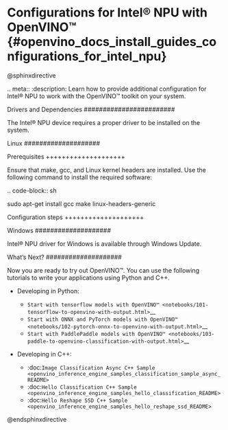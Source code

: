 # Configurations for Intel® NPU with OpenVINO™ {#openvino_docs_install_guides_configurations_for_intel_npu}

@sphinxdirective

.. meta::
   :description: Learn how to provide additional configuration for Intel® 
                 NPU to work with the OpenVINO™ toolkit on your system.



Drivers and Dependencies
########################


The Intel® NPU device requires a proper driver to be installed on the system.



Linux
####################

Prerequisites
++++++++++++++++++++

Ensure that make, gcc, and Linux kernel headers are installed. Use the following command to install the required software:

.. code-block:: sh

   sudo apt-get install gcc make linux-headers-generic


Configuration steps
++++++++++++++++++++











Windows
####################

Intel® NPU driver for Windows is available through Windows Update.




What’s Next?
####################

Now you are ready to try out OpenVINO™. You can use the following tutorials to write your applications using Python and C++.

* Developing in Python:

  * `Start with tensorflow models with OpenVINO™ <notebooks/101-tensorflow-to-openvino-with-output.html>`__
  * `Start with ONNX and PyTorch models with OpenVINO™ <notebooks/102-pytorch-onnx-to-openvino-with-output.html>`__
  * `Start with PaddlePaddle models with OpenVINO™ <notebooks/103-paddle-to-openvino-classification-with-output.html>`__

* Developing in C++:

  * :doc:`Image Classification Async C++ Sample <openvino_inference_engine_samples_classification_sample_async_README>`
  * :doc:`Hello Classification C++ Sample <openvino_inference_engine_samples_hello_classification_README>`
  * :doc:`Hello Reshape SSD C++ Sample <openvino_inference_engine_samples_hello_reshape_ssd_README>`

@endsphinxdirective


